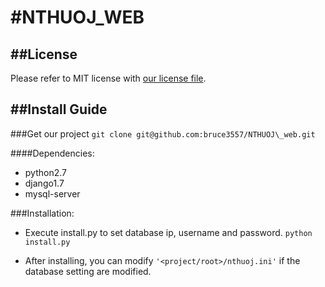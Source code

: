 #NTHUOJ\_WEB
=======

##License
---
Please refer to MIT license with [our license file](https://github.com/bruce3557/NTHUOJ_web/blob/master/LICENSE).

##Install Guide
---

###Get our project
    ```git clone git@github.com:bruce3557/NTHUOJ\_web.git``` 

####Dependencies: 
* python2.7 
* django1.7
* mysql-server

###Installation:
* Execute install.py to set database ip, username and password.
    ```python install.py```

* After installing, you can modify `'<project/root>/nthuoj.ini'` if the database setting are modified.

